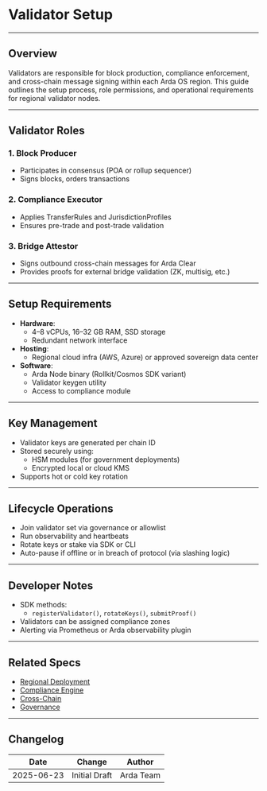 # Validator Setup

---

## Overview

Validators are responsible for block production, compliance enforcement, and cross-chain message signing within each Arda OS region. This guide outlines the setup process, role permissions, and operational requirements for regional validator nodes.

---

## Validator Roles

### 1. **Block Producer**
- Participates in consensus (POA or rollup sequencer)
- Signs blocks, orders transactions

### 2. **Compliance Executor**
- Applies TransferRules and JurisdictionProfiles
- Ensures pre-trade and post-trade validation

### 3. **Bridge Attestor**
- Signs outbound cross-chain messages for Arda Clear
- Provides proofs for external bridge validation (ZK, multisig, etc.)

---

## Setup Requirements

- **Hardware**:
  - 4–8 vCPUs, 16–32 GB RAM, SSD storage
  - Redundant network interface
- **Hosting**:
  - Regional cloud infra (AWS, Azure) or approved sovereign data center
- **Software**:
  - Arda Node binary (Rollkit/Cosmos SDK variant)
  - Validator keygen utility
  - Access to compliance module

---

## Key Management

- Validator keys are generated per chain ID
- Stored securely using:
  - HSM modules (for government deployments)
  - Encrypted local or cloud KMS
- Supports hot or cold key rotation

---

## Lifecycle Operations

- Join validator set via governance or allowlist
- Run observability and heartbeats
- Rotate keys or stake via SDK or CLI
- Auto-pause if offline or in breach of protocol (via slashing logic)

---

## Developer Notes

- SDK methods:
  - `registerValidator()`, `rotateKeys()`, `submitProof()`
- Validators can be assigned compliance zones
- Alerting via Prometheus or Arda observability plugin

---

## Related Specs

- [Regional Deployment](regional-deployment.md)
- [Compliance Engine](../protocol/compliance-engine.md)
- [Cross-Chain](../middleware/cross-chain.md)
- [Governance](../middleware/governance.md)

---

## Changelog

| Date       | Change           | Author       |
|------------|------------------|--------------|
| 2025-06-23 | Initial Draft    | Arda Team    |
